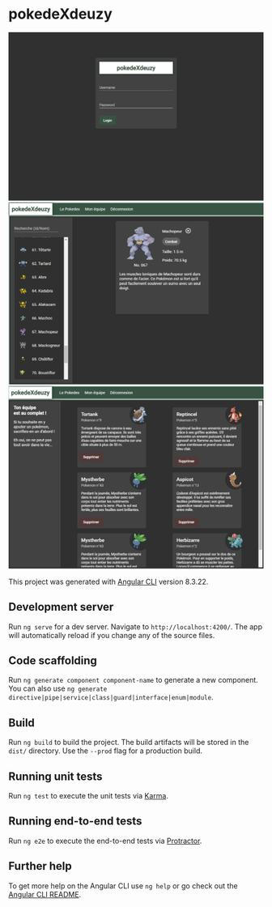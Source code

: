 # pokedeXdeuzy

![alt text](https://github.com/aymanous/pokedexdeuzy/blob/master/src/assets/img/screenshots/login.png)
![alt text](https://github.com/aymanous/pokedexdeuzy/blob/master/src/assets/img/screenshots/pokedex.png)
![alt text](https://github.com/aymanous/pokedexdeuzy/blob/master/src/assets/img/screenshots/myteam.png)



This project was generated with [Angular CLI](https://github.com/angular/angular-cli) version 8.3.22.

## Development server

Run `ng serve` for a dev server. Navigate to `http://localhost:4200/`. The app will automatically reload if you change any of the source files.

## Code scaffolding

Run `ng generate component component-name` to generate a new component. You can also use `ng generate directive|pipe|service|class|guard|interface|enum|module`.

## Build

Run `ng build` to build the project. The build artifacts will be stored in the `dist/` directory. Use the `--prod` flag for a production build.

## Running unit tests

Run `ng test` to execute the unit tests via [Karma](https://karma-runner.github.io).

## Running end-to-end tests

Run `ng e2e` to execute the end-to-end tests via [Protractor](http://www.protractortest.org/).

## Further help

To get more help on the Angular CLI use `ng help` or go check out the [Angular CLI README](https://github.com/angular/angular-cli/blob/master/README.md).
